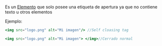 Es un [Elemento](Elemento.md) que solo posee una etiqueta de apertura ya que no contiene texto u otros elementos

Ejemplo:

````jsx
<img src="logo.png" alt="Mi imagen"/> //Self cloasing tag

<img src="logo.png" alt="Mi imagen"> </img>//Cerrado normal 
````
